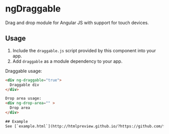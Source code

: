 ngDraggable
===========

Drag and drop module for Angular JS with support for touch devices.

## Usage
1. Include the `draggable.js` script provided by this component into your app.
2. Add `draggable` as a module dependency to your app.

Draggable usage:
```html
<div ng-draggable="true">
  Draggable div
</div>

Drop area usage:
<div ng-drop-area="" >
  Drop area
</div>

## Example
See [`example.html`](http://htmlpreview.github.io/?https://github.com/fatlinesofcode/ngDraggable/blob/master/example.html).
